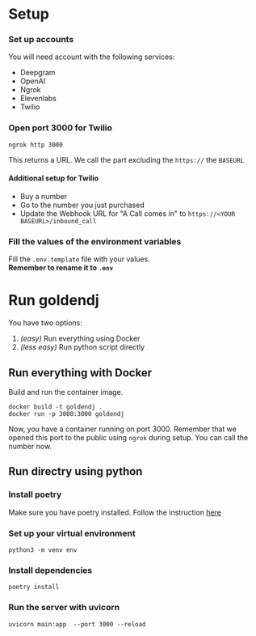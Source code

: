 # Setup 

### Set up accounts
You will need account with the following services: 
- Deepgram
- OpenAI 
- Ngrok
- Elevenlabs 
- Twilio 

### Open port 3000 for Twilio 
```
ngrok http 3000
```
This returns a URL. We call the part excluding the `https://`  the `BASEURL` 

#### Additional setup for Twilio 
- Buy a number 
- Go to the number you just purchased
- Update the Webhook URL for "A Call comes in" to `https://<YOUR BASEURL>/inbound_call`

### Fill the values of the environment variables 
Fill the `.env.template` file with your values. <br>
**Remember to rename it to `.env`**

# Run goldendj 
You have two options: 
1. *(easy)* Run everything using Docker
2. *(less easy)* Run python script directly

## Run everything with Docker
Build and run the container image. 
```
docker build -t goldendj .
docker run -p 3000:3000 goldendj
```
Now, you have a container running on port 3000. Remember that we opened this port to the public using `ngrok` during setup. 
You can call the number now.

## Run directry using python

### Install poetry 
Make sure you have poetry installed. Follow the instruction [here](https://python-poetry.org/docs/)

### Set up your virtual environment 
```
python3 -m venv env
```

### Install dependencies
```
poetry install
```

### Run the server with uvicorn 
```
uvicorn main:app  --port 3000 --reload
```